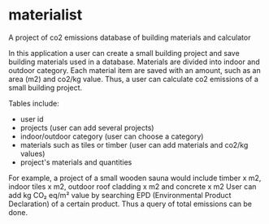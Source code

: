 # materialist
A project of co2 emissions database of building materials and calculator

In this application a user can create a small building project and save building materials used in a database. 
Materials are divided into indoor and outdoor category.
Each material item are saved with an amount, such as an area (m2) and co2/kg value. 
Thus, a user can calculate co2 emissions of a small building project.

Tables include:
- user id
- projects (user can add several projects)
- indoor/outdoor category (user can choose a category)
- materials such as tiles or timber (user can add materials and co2/kg values)
- project's materials and quantities

For example, a project of a small wooden sauna would include timber x m2, indoor tiles x m2, outdoor roof cladding x m2 and concrete x m2
User can add kg CO₂ eq/m² value by searching EPD (Environmental Product Declaration) of a certain product. Thus a query of total emissions can be done. 
